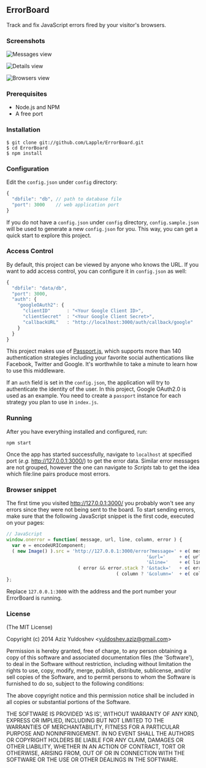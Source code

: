 ## ErrorBoard

Track and fix JavaScript errors fired by your visitor's browsers.

### Screenshots

![Messages view](http://i.imgur.com/Db3kudo.png)

![Details view](http://i.imgur.com/I4h33hr.png)

![Browsers view](http://i.imgur.com/99OEaGy.png)

### Prerequisites

* Node.js and NPM
* A free port

### Installation

    $ git clone git://github.com/Lapple/ErrorBoard.git
    $ cd ErrorBoard
    $ npm install

### Configuration

Edit the `config.json` under `config` directory:

```js
{
  "dbfile": "db", // path to database file
  "port": 3000    // web application port
}
```

If you do not have a `config.json` under `config` directory, `config.sample.json` will be used to generate a new `config.json` for you. This way, you can get a quick start to explore this project.

### Access Control

By default, this project can be viewed by anyone who knows the URL. If you want to add access control, you can configure it in `config.json` as well:

```js
{
  "dbfile": "data/db",
  "port": 3000,
  "auth": {
    "googleOAuth2": {
      "clientID"      : "<Your Google Client ID>",
      "clientSecret"  : "<Your Google Client Secret>",
      "callbackURL"   : "http://localhost:3000/auth/callback/google"
    }
  }
}
```

This project makes use of [Passport.js](http://passportjs.org/), which supports more than 140 authentication strategies including your favorite social authentications like Facebook, Twitter and Google. It's worthwhile to take a minute to learn how to use this middleware.

If an `auth` field is set in the `config.json`, the application will try to authenticate the identity of the user. In this project, Google OAuth2.0 is used as an example. You need to create a `passport` instance for each strategy you plan to use in `index.js`. 

### Running

After you have everything installed and configured, run:

    npm start

Once the app has started successfully, navigate to `localhost` at specified port (*e.g.* http://127.0.0.1:3000/) to get the error data. Similar error messages are not grouped, however the one can navigate to *Scripts* tab to get the idea which file:line pairs produce most errors.

### Browser snippet

The first time you visited http://127.0.0.1:3000/ you probably won't see any errors since they were not being sent to the board. To start sending errors, make sure that the following JavaScript snippet is the first code, executed on your pages:

```js
// JavaScript
window.onerror = function( message, url, line, column, error ) {
  var e = encodeURIComponent;
  ( new Image() ).src = 'http://127.0.0.1:3000/error?message=' + e( message ) +
                                                   '&url='     + e( url ) +
                                                   '&line='    + e( line ) +
                          ( error && error.stack ? '&stack='   + e( error.stack ) : '' ) +
                                        ( column ? '&column='  + e( column ) : '' );
};
```

Replace `127.0.0.1:3000` with the address and the port number your ErrorBoard is running.

### License

(The MIT License)

Copyright (c) 2014 Aziz Yuldoshev &lt;yuldoshev.aziz@gmail.com&gt;

Permission is hereby granted, free of charge, to any person obtaining
a copy of this software and associated documentation files (the
'Software'), to deal in the Software without restriction, including
without limitation the rights to use, copy, modify, merge, publish,
distribute, sublicense, and/or sell copies of the Software, and to
permit persons to whom the Software is furnished to do so, subject to
the following conditions:

The above copyright notice and this permission notice shall be
included in all copies or substantial portions of the Software.

THE SOFTWARE IS PROVIDED 'AS IS', WITHOUT WARRANTY OF ANY KIND,
EXPRESS OR IMPLIED, INCLUDING BUT NOT LIMITED TO THE WARRANTIES OF
MERCHANTABILITY, FITNESS FOR A PARTICULAR PURPOSE AND NONINFRINGEMENT.
IN NO EVENT SHALL THE AUTHORS OR COPYRIGHT HOLDERS BE LIABLE FOR ANY
CLAIM, DAMAGES OR OTHER LIABILITY, WHETHER IN AN ACTION OF CONTRACT,
TORT OR OTHERWISE, ARISING FROM, OUT OF OR IN CONNECTION WITH THE
SOFTWARE OR THE USE OR OTHER DEALINGS IN THE SOFTWARE.
